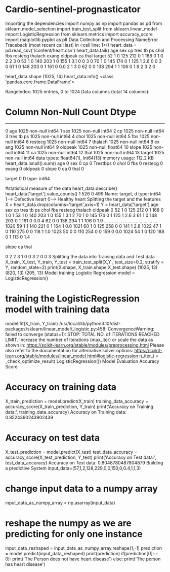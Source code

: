 # Cardio-sentinel-prognasticator
Importing the dependencies
import numpy as np
import pandas as pd
from sklearn.model_selection import train_test_split
from sklearn.linear_model import LogisticRegression
from sklearn.metrics import accuracy_score
import matplotlib.pyplot as plt
Data Collection and Processing
NameError
Traceback (most recent call last)
<ipython-input-9-c219b185e440> in <cell line: 1>()
heart_data = pd.read_csv('/content/heart.csv')
heart_data.tail()
age sex cp tres tb ps chol fbs restecg thalach exang oldpeak ca thal target
52 1 0 125 212 0 1 168 0 1.0 2 2 3 0
53 1 0 140 203 1 0 155 1 3.1 0 0 3 0
70 1 0 145 174 0 1 125 1 2.6 0 0 3 0
61 1 0 148 203 0 1 161 0 0.0 2 1 3 0
62 0 0 138 294 1 1 106 0 1.9 2 3 2 0

heart_data.shape
(1025, 14)
heart_data.info()
<class 'pandas.core.frame.DataFrame'>

RangeIndex: 1025 entries, 0 to 1024
Data columns (total 14 columns):
# Column Non-Null Count Dtype
--- ------ -------------- -----
0 age 1025 non-null int64
1 sex 1025 non-null int64
2 cp 1025 non-null int64
3 tres tb ps 1025 non-null int64
4 chol 1025 non-null int64
5 fbs 1025 non-null int64
6 restecg 1025 non-null int64
7 thalach 1025 non-null int64
8 ex ang 1025 non-null int64
9 oldpeak 1025 non-null float64
10 slope 1025 non-null int64
11 ca 1025 non-null int64
12 thal 1025 non-null int64
13 target 1025 non-null int64
data types: float64(1), int64(13)
memory usage: 112.2 KB
heart_data.isnull().sum()
age 0
sex 0
cp 0
Trestbps 0
chol 0
fbs 0
restecg 0
exang 0
oldpeak 0
slope 0
ca 0
thal 0

target 0
D type: int64

#statistical measure of the data
heart_data.describe()
heart_data['target'].value_counts()
1 526
0 499
Name: target, d type: int64
1--> Defective heart
0--> Healthy heart
Splitting the target and the features
X = heart_data.drop(columns='target',axis=1)
Y = heart_data['target']
age sex cp tres tb ps chol fbs restecg thalach oldpeak
0 52 1 0 125 212 0 1 168 0 1.0
1 53 1 0 140 203 1 0 155 1 3.1
2 70 1 0 145 174 0 1 125 1 2.6
3 61 1 0 148 203 0 1 161 0 0.0
4 62 0 0 138 294 1 1 106 0 1.9
... ... ... .. ... ... ... ... ... ... ...
1020 59 1 1 140 221 0 1 164 1 0.0
1021 60 1 0 125 258 0 0 141 1 2.8
1022 47 1 0 110 275 0 0 118 1 1.0
1023 50 0 0 110 254 0 0 159 0 0.0
1024 54 1 0 120 188 0 1 113 0 1.4

slope ca thal

0 2 2 3
1 0 0 3
2 0 0 3
Splitting the data into Training data and Test data
X_train, X_test, Y_train, Y_test = train_test_split(X,Y , test_size=0.2, stratify = Y,
random_state=2)
print(X.shape, X_train.shape,X_test.shape)
(1025, 13) (820, 13) (205, 13)
Model training
Logistic Regression
model = LogisticRegression()
# training the LogisticRegression model with training data
model.fit(X_train, Y_train)
/usr/local/lib/python3.10/dist-packages/sklearn/linear_model/_logistic.py:458:
ConvergenceWarning: failed to converge (status=1):
STOP: TOTAL NO. of ITERATIONS REACHED LIMIT.
Increase the number of iterations (max_iter) or scale the data as shown in:
https://scikit-learn.org/stable/modules/preprocessing.html
Please also refer to the documentation for alternative solver options:
https://scikit-learn.org/stable/modules/linear_model.html#logistic-regression
n_iter_i = _check_optimize_result(
LogisticRegression())
Model Evaluation
Accuracy Score

# Accuracy on training data
X_train_prediction = model.predict(X_train)
training_data_accuracy = accuracy_score(X_train_prediction, Y_train)
print('Accuracy on Training data:', training_data_accuracy)
Accuracy on Training data: 0.8524390243902439
# Accuracy on test data
X_test_prediction = model.predict(X_test)
test_data_accuracy = accuracy_score(X_test_prediction, Y_test)
print('Accuracy on Test data:', test_data_accuracy)
Accuracy on Test data: 0.8048780487804879
Building a predictive System
input_data=(57,1,2,128,229,0,0,150,0,0.4,1,1,3)
# change input data to a numpy array
input_data_as_numpy_array = np.asarray(input_data)
# reshape the numpy as we are predicting for only one instance
input_data_reshaped = input_data_as_numpy_array.reshape(1,-1)
prediction = model.predict(input_data_reshaped)
print(prediction)
if(prediction[0]== 0):
print('The Person does not have heart disease')
else:
print('The person has heart disease')
